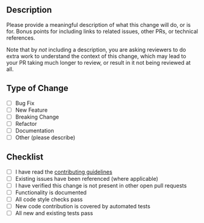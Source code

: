 ## Description

Please provide a meaningful description of what this change will do, or is for. Bonus points for including links to related issues, other PRs, or technical references.

Note that by _not_ including a description, you are asking reviewers to do extra work to understand the context of this change, which may lead to your PR taking much longer to review, or result in it not being reviewed at all.

## Type of Change

- [ ] Bug Fix
- [ ] New Feature
- [ ] Breaking Change
- [ ] Refactor
- [ ] Documentation
- [ ] Other (please describe)

## Checklist

- [ ] I have read the [contributing guidelines](https://github.com/wbaldoumas/coding-blog/blob/main/CONTRIBUTING.md)
- [ ] Existing issues have been referenced (where applicable)
- [ ] I have verified this change is not present in other open pull requests
- [ ] Functionality is documented
- [ ] All code style checks pass
- [ ] New code contribution is covered by automated tests
- [ ] All new and existing tests pass
